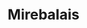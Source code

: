 ---
layout: project
images: ["mirebalais.png", "mirebalais2.png", "mirebalais3.png", "mirebalais4.png"]
work: "UX & UI design - SASS framework - Style Guide - Development."
title: "Mirebalais"
desc: "Creation of the Electronic Medical Record system for a hospital in the city of Mirebalais in Haiti. The software provide functionality like patient registrations, diagnostic capture, vitals, patient records control, etc..."
website: "http://mirebalaisstyleguide.herokuapp.com/"
cover: "mirebalaiscover.jpg"
category: project
class: "second"
---